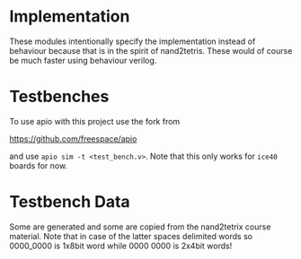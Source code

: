 Implementation
==============
These modules intentionally specify the implementation instead of behaviour
because that is in the spirit of nand2tetris. These would of course be much
faster using behaviour verilog.

Testbenches
===========

To use apio with this project use the fork from

  https://github.com/freespace/apio

and use `apio sim -t <test_bench.v>`. Note that this only works for `ice40`
boards for now.

Testbench Data
==============

Some are generated and some are copied from the nand2tetrix course material.
Note that in case of the latter spaces delimited words so 0000_0000 is 1x8bit
word while 0000 0000 is 2x4bit words!
